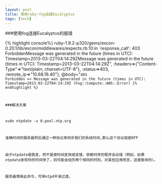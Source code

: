 ```yaml
---
layout: post
title: 使用ruby-fog连接Eucalyptus 
tags: [tech]
---
```


###使用fog连接Eucalyptus的报错

{% highlight console%}
ruby-1.9.2-p320/gems/excon-0.20.1/lib/excon/middlewares/expects.rb:10:in `response_call': 403 Forbidden</Code><Message>Message was generated in the future (times in UTC): Timestamp=2013-03-22T04:14:29Z</Message></Error></Errors><RequestID>Message was generated in the future (times in UTC): Timestamp=2013-03-22T04:14:29Z</RequestID></Response>", :headers=>{"Content-Type"=>"text/plain; charset=UTF-8"}, :status=>403, :remote_ip=>"10.68.19.40"}, @body="<?xml version=\"1.0\"?><Response><Errors><Error><Code>403 Forbidden => Message was generated in the future (times in UTC): Timestamp=2013-03-22T04:14:29Z (Fog::Compute::AWS::Error)
{% endhighlight %}


###解决方案

sudo ntpdate -u 0.pool.ntp.org

准确时间的服务器然后通过一种协议来同步我们的系统时间,那么这个协议就是NTP

由于ntpdate是跳变，而不是使时间变快或变慢，依赖时序的程序会出错（例如，如果ntpdate发现你的时间快了，则可能会经历两个相同的时刻，对某些应用而言，这是致命的）。

服务器慎用此命令，可用ntpd平滑过渡。

